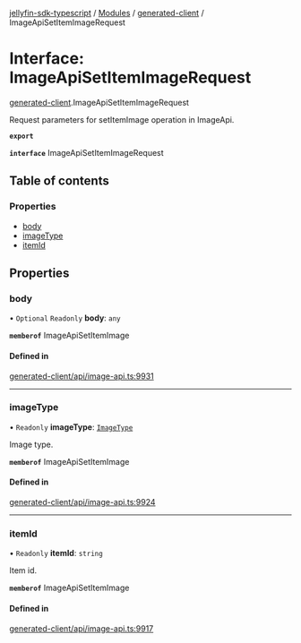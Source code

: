 [jellyfin-sdk-typescript](../README.md) / [Modules](../modules.md) / [generated-client](../modules/generated_client.md) / ImageApiSetItemImageRequest

# Interface: ImageApiSetItemImageRequest

[generated-client](../modules/generated_client.md).ImageApiSetItemImageRequest

Request parameters for setItemImage operation in ImageApi.

**`export`**

**`interface`** ImageApiSetItemImageRequest

## Table of contents

### Properties

- [body](generated_client.ImageApiSetItemImageRequest.md#body)
- [imageType](generated_client.ImageApiSetItemImageRequest.md#imagetype)
- [itemId](generated_client.ImageApiSetItemImageRequest.md#itemid)

## Properties

### body

• `Optional` `Readonly` **body**: `any`

**`memberof`** ImageApiSetItemImage

#### Defined in

[generated-client/api/image-api.ts:9931](https://github.com/thornbill/jellyfin-sdk-typescript/blob/c0c5b18/src/generated-client/api/image-api.ts#L9931)

___

### imageType

• `Readonly` **imageType**: [`ImageType`](../enums/generated_client.ImageType.md)

Image type.

**`memberof`** ImageApiSetItemImage

#### Defined in

[generated-client/api/image-api.ts:9924](https://github.com/thornbill/jellyfin-sdk-typescript/blob/c0c5b18/src/generated-client/api/image-api.ts#L9924)

___

### itemId

• `Readonly` **itemId**: `string`

Item id.

**`memberof`** ImageApiSetItemImage

#### Defined in

[generated-client/api/image-api.ts:9917](https://github.com/thornbill/jellyfin-sdk-typescript/blob/c0c5b18/src/generated-client/api/image-api.ts#L9917)
